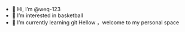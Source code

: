 - 👋 Hi, I’m @weq-123
- 👀 I’m interested in basketball
- 🌱 I’m currently learning git
  Hellow ，welcome to my personal space
<!---
weq-123/weq-123 is a ✨ special ✨ repository because its `README.md` (this file) appears on your GitHub profile.
You can click the Preview link to take a look at your changes.
--->
